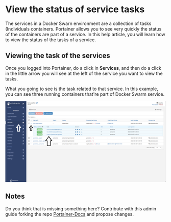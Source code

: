 # View the status of service tasks

The services in a Docker Swarn environment are a collection of tasks (Individuals containers. Portainer allows you to see very quickly the status of the containers are part of a service. In this help article, you will learn how to view the status of the tasks of a service.

## Viewing the task of the services

Once you logged into Portainer, do a click in <b>Services</b>, and then do a click in the little arrow you will see at the left of the service you want to view the tasks.

What you going to see is the task related to that service. In this example, you can see three running containers that're part of Docker Swarm service.

![status](assets/status_1.png)

## Notes

Do you think that is missing something here? Contribute with this admin guide forking the repo [Portainer-Docs](https://github.com/portainer/portainer-docs) and propose changes.